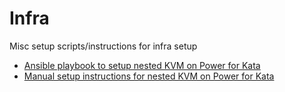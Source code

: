 # Infra
Misc setup scripts/instructions for infra setup

- [Ansible playbook to setup nested KVM on Power for Kata](./kata-nested-vm-host/ansible)
- [Manual setup instructions for nested KVM on Power for Kata](./kata-nested-vm-host/manual)

